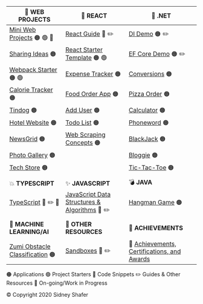 | :rocket: **WEB PROJECTS** | :star2: **REACT** | :notebook: **.NET** |
| ------------------------- | ---------------- | -------------- |
| [Mini Web Projects](https://github.com/sidneyshafer/mini-web-projects) :orange_circle: :green_circle: :construction: | [React Guide](https://github.com/sidneyshafer/complete-react-guide) :large_blue_circle: :pencil2: | [DI Demo](https://github.com/sidneyshafer/DI_Demo) :orange_circle: :pencil2: |
| [Sharing Ideas](https://github.com/sidneyshafer/sharing-ideas-app) :orange_circle: | [React Starter Template](https://github.com/sidneyshafer/react-starter-template) :orange_circle: :green_circle: | [EF Core Demo](https://github.com/sidneyshafer/EFCore_Demo) :orange_circle: :pencil2: |
| [Webpack Starter](https://github.com/sidneyshafer/webpack-starter) :orange_circle: :green_circle: | [Expense Tracker](https://github.com/sidneyshafer/expense-tracker) :orange_circle: | [Conversions](https://github.com/sidneyshafer/conversions) :orange_circle: |
| [Calorie Tracker](https://github.com/sidneyshafer/calorie-tracker-webpack) :orange_circle: | [Food Order App](https://github.com/sidneyshafer/food-order-app) :orange_circle: | [Pizza Order](https://github.com/sidneyshafer/pizza-order-app) :orange_circle: |
| [Tindog](https://github.com/sidneyshafer/tindog) :orange_circle: | [Add User](https://github.com/sidneyshafer/add-user-project) :orange_circle: | [Calculator](https://github.com/sidneyshafer/calculator) :orange_circle: |
| [Hotel Website](https://github.com/sidneyshafer/hotel-website) :orange_circle: | [Todo List](https://github.com/sidneyshafer/todo-list) :orange_circle: | [Phoneword](https://github.com/sidneyshafer/Phoneword) :orange_circle: |
| [NewsGrid](https://github.com/sidneyshafer/newsgrid-website) :orange_circle: | [Web Scraping Concepts](https://github.com/sidneyshafer/web-scraping-react-project) :orange_circle:  | [BlackJack](https://github.com/sidneyshafer/Blackjack) :orange_circle: |
| [Photo Gallery](https://github.com/sidneyshafer/photo-gallery) :orange_circle: |  | [Bloggie](https://github.com/sidneyshafer/Bloggie) :orange_circle: |
| [Tech Store](https://github.com/sidneyshafer/tech-store) :orange_circle: |  | [Tic-Tac-Toe](https://github.com/sidneyshafer/tic-tac-toe) :orange_circle: |
| | | |
| :boom: **TYPESCRIPT** | :sparkles: **JAVASCRIPT** | :bomb: **JAVA** |
| [TypeScript](https://github.com/sidneyshafer/TypeScript) :large_blue_circle: :pencil2: :construction: | [JavaScript Data Structures & Algorithms](https://github.com/sidneyshafer/JS_DSA) :large_blue_circle: :pencil2: | [Hangman Game](https://github.com/sidneyshafer/hangman) :orange_circle: |
| | | |
| :wrench: **MACHINE LEARNING/AI** | :pushpin: **OTHER RESOURCES** | :trumpet: **ACHIEVEMENTS** |
| | | |
| [Zumi Obstacle Classification](https://github.com/sidneyshafer/zumi-project) :orange_circle: | [Sandboxes](https://github.com/sidneyshafer/Sandboxes) :large_blue_circle: :pencil2: | :crown: [Achievements, Certifications, and Awards](https://github.com/sidneyshafer/Achievements) |

:orange_circle: Applications        :green_circle: Project Starters     :large_blue_circle: Code Snippets       :pencil2: Guides & Other Resources          :construction: On-going/Work in Progress

:copyright: Copyright 2020 Sidney Shafer